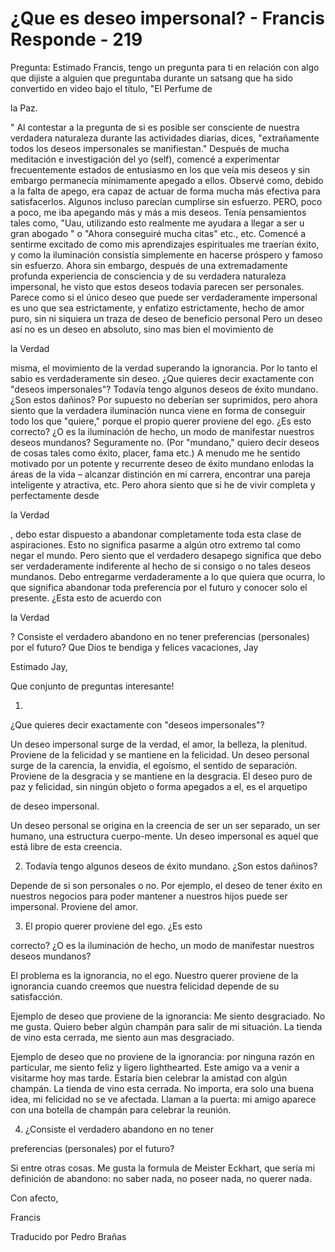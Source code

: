 # ¿Que es deseo impersonal? - Francis Responde - 219

Pregunta: Estimado Francis, tengo un pregunta para ti en relación con algo que dijiste a alguien que preguntaba durante un satsang que ha sido convertido en video bajo el título, "El Perfume de 

la Paz.

" Al contestar a la pregunta de si es posible ser consciente de nuestra verdadera naturaleza durante las actividades diarias, dices, "extrañamente todos los deseos impersonales se manifiestan." Después de mucha meditación e investigación del yo (self), comencé a experimentar frecuentemente estados de entusiasmo en los que veía mis deseos y sin embargo permanecía mínimamente apegado a ellos. Observé como, debido a la falta de apego, era capaz de actuar de forma mucha más efectiva para satisfacerlos. Algunos incluso parecían cumplirse sin esfuerzo. PERO, poco a poco, me iba apegando más y más a mis deseos. Tenía pensamientos tales como, "Uau, utilizando esto realmente me ayudara a llegar a ser u gran abogado " o "Ahora conseguiré mucha citas" etc., etc. Comencé a sentirme excitado de como mis aprendizajes espirituales me traerían éxito, y como la iluminación consistía simplemente en hacerse próspero y famoso sin esfuerzo. Ahora sin embargo, después de una extremadamente profunda experiencia de consciencia y de su verdadera naturaleza impersonal, he visto que estos deseos todavía parecen ser personales. Parece como si el único deseo que puede ser verdaderamente impersonal es uno que sea estrictamente, y enfatizo estrictamente, hecho de amor puro, sin ni siquiera un traza de deseo de beneficio personal Pero un deseo así no es un deseo en absoluto, sino mas bien el movimiento de 

la Verdad

 misma, el movimiento de la verdad superando la ignorancia. Por lo tanto el sabio es verdaderamente sin deseo. ¿Que quieres decir exactamente con "deseos impersonales"? Todavía tengo algunos deseos de éxito mundano. ¿Son estos dañinos? Por supuesto no deberían ser suprimidos, pero ahora siento que la verdadera iluminación nunca viene en forma de conseguir todo los que "quiere," porque el propio querer proviene del ego. ¿Es esto correcto? ¿O es la iluminación de hecho, un modo de manifestar nuestros deseos mundanos? Seguramente no. (Por "mundano," quiero decir deseos de cosas tales como éxito, placer, fama etc.) A menudo me he sentido motivado por un potente y recurrente deseo de éxito mundano enlodas la áreas de la vida – alcanzar distinción en mi carrera, encontrar una pareja inteligente y atractiva, etc. Pero ahora siento que si he de vivir completa y perfectamente desde 

la Verdad

, debo estar dispuesto a abandonar completamente toda esta clase de aspiraciones. Esto no significa pasarme a algún otro extremo tal como negar el mundo. Pero siento que el verdadero desapego significa que debo ser verdaderamente indiferente al hecho de si consigo o no tales deseos mundanos. Debo entregarme verdaderamente a lo que quiera que ocurra, lo que significa abandonar toda preferencia por el futuro y conocer solo el presente. ¿Esta esto de acuerdo con 

la Verdad

? Consiste el verdadero abandono en no tener preferencias (personales) por el futuro? Que Dios te bendiga y felices vacaciones, Jay

Estimado Jay,

Que conjunto de preguntas interesante!

1.

¿Que quieres decir exactamente con "deseos impersonales"? 

Un deseo impersonal surge de la verdad, el amor, la belleza, la plenitud. Proviene de la felicidad y se mantiene en la felicidad. Un deseo personal surge de la carencia, la envidia, el egoísmo, el sentido de separación. Proviene de la desgracia y se mantiene en la desgracia. El deseo puro de paz y felicidad, sin ningún objeto o forma apegados a el, es el arquetipo

de deseo impersonal.

Un deseo personal se origina en la creencia de ser un ser separado, un ser humano, una estructura cuerpo-mente. Un deseo impersonal es aquel que está libre de esta creencia.

2. Todavía tengo algunos deseos de éxito mundano. ¿Son estos dañinos? 

Depende de si son personales o no. Por ejemplo, el deseo de tener éxito en nuestros negocios para poder mantener a nuestros hijos puede ser impersonal. Proviene del amor.

3. El propio querer proviene del ego. ¿Es esto

correcto? ¿O es la iluminación de hecho, un modo de manifestar nuestros deseos mundanos?

El problema es la ignorancia, no el ego. Nuestro querer proviene de la ignorancia cuando creemos que nuestra felicidad depende de su satisfacción. 

Ejemplo de deseo que proviene de la ignorancia: Me siento desgraciado. No me gusta. Quiero beber algún champán para salir de mi situación. La tienda de vino esta cerrada, me siento aun mas desgraciado.

Ejemplo de deseo que no proviene de la ignorancia: por ninguna razón en particular, me siento feliz y ligero lighthearted. Este amigo va a venir a visitarme hoy mas tarde. Estaría bien celebrar la amistad con algún champán. La tienda de vino esta cerrada. No importa, era solo una buena idea, mi felicidad no se ve afectada. Llaman a la puerta: mi amigo aparece con una botella de champán para celebrar la reunión.

4. ¿Consiste el verdadero abandono en no tener

preferencias (personales) por el futuro?

Si entre otras cosas. Me gusta la formula de Meister Eckhart, que sería mi definición de abandono: no saber nada, no poseer nada, no querer nada.

Con afecto,

Francis 

Traducido por Pedro Brañas

